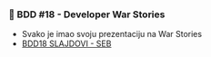 ### 📣 BDD #18 - Developer War Stories

- Svako je imao svoju prezentaciju na War Stories
- [BDD18 SLAJDOVI - SEB](./BDD18-SEB.pdf)
